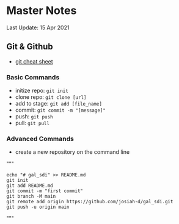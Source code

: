 # Master Notes

Last Update: 15 Apr 2021

## Git & Github

* [git cheat sheet](https://education.github.com/git-cheat-sheet-education.pdf)

### Basic Commands

* initize repo: `git init`
* clone repo: `git clone [url]`
* add to stage: `git add [file_name]`
* commit: `git commit -m "[message]"`
* push: `git push`
* pull: `git pull`

### Advanced Commands

* create a new repository on the command line

"""

    echo "# gal_sdi" >> README.md
    git init
    git add README.md
    git commit -m "first commit"
    git branch -M main
    git remote add origin https://github.com/josiah-d/gal_sdi.git
    git push -u origin main
"""
